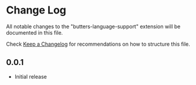 # Change Log

All notable changes to the "butters-language-support" extension will be documented in this file.

Check [Keep a Changelog](http://keepachangelog.com/) for recommendations on how to structure this file.

## 0.0.1

- Initial release